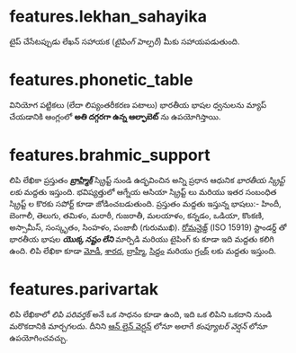 # features.lekhan_sahayika

టైప్ చేసేటప్పుడు లేఖన్ సహాయక (_టైపింగ్ హెల్పర్_) మీకు సహాయపడుతుంది.

# features.phonetic_table

వినియోగ పట్టికలు (లేదా లిప్యంతరీకరణ పటాలు) భారతీయ భాషల ధ్వనులను మ్యాప్ చేయడానికి ఆంగ్లంలో **అతి దగ్గరగా ఉన్న ఆల్ఫాబెట్** ను ఉపయోగిస్తాయి.

# features.brahmic_support

లిపి లేఖికా ప్రస్తుతం **_[బ్రాహ్మిక్](links:/langs/Brahmic)_** స్క్రిప్ట్ నుండి ఉద్భవించిన అన్ని ప్రధాన ఆధునిక _భారతీయ స్క్రిప్ట్ లకు_ మద్దతు ఇస్తుంది. భవిష్యత్తులో ఆగ్నేయ ఆసియా స్క్రిప్ట్ లు మరియు ఇతర సంబంధిత స్క్రిప్ట్ ల కొరకు సపోర్ట్ కూడా జోడించబడుతుంది. ప్రస్తుతం మద్దతు ఇస్తున్న భాషలు:- హిందీ, బెంగాలీ, తెలుగు, తమిళం, మరాఠీ, గుజరాతీ, మలయాళం, కన్నడం, ఒడియా, కొంకణి, అస్సామీస్, సంస్కృతం, సింహళం, పంజాబీ (గురుముఖి). [రోమనైజ్డ్](links:/langs/Romanized) (ISO 15919) స్టాండర్డ్ తో భారతీయ భాషల **_యొక్క నష్టం లేని_** మార్పిడి మరియు టైపింగ్ కు కూడా ఇది మద్దతు కలిగి ఉంది. లిపి లేఖికా కూడా [మోడీ](links:/langs/Modi), [శారద](links:/langs/Sharada), [బ్రాహ్మీ](links:/langs/Brahmi), [సిద్దం](links:/langs/Siddham) మరియు [గ్రంథ్](links:/langs/Granth) లకు మద్దతు ఇస్తుంది.

# features.parivartak

లిపి లేఖికాలో _లిపి పరివర్తక్_ అనే ఒక సాధనం కూడా ఉంది, ఇది ఒక లిపిని ఒకదాని నుండి మరొకదానికి మార్చగలదు. దీనిని [ఆన్ లైన్ వెర్షన్](links:/mukhya/web_app) లోనూ అలాగే _కంప్యూటర్ వెర్షన్_ లోనూ ఉపయోగించవచ్చు.
